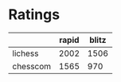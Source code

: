 # Ratings

|          | rapid | blitz |
|----------|-------|-------|
| lichess  | 2002 | 1506 |
| chesscom | 1565 | 970 |
